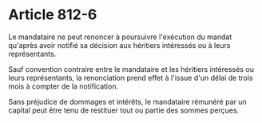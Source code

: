 # Article 812-6

Le mandataire ne peut renoncer à poursuivre l'exécution du mandat qu'après avoir notifié sa décision aux héritiers intéressés ou à leurs représentants.

Sauf convention contraire entre le mandataire et les héritiers intéressés ou leurs représentants, la renonciation prend effet à l'issue d'un délai de trois mois à compter de la notification.

Sans préjudice de dommages et intérêts, le mandataire rémunéré par un capital peut être tenu de restituer tout ou partie des sommes perçues.
